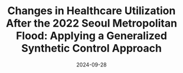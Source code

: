 ---
title: "Changes in Healthcare Utilization After the 2022 Seoul Metropolitan Flood: Applying a Generalized Synthetic Control Approach"
collection: publications
permalink: /publications/2024-09-geohealth
date: 2024-09-28
journal: 'GeoHealth, 8(10), e2024GH001084'
#paperurl: 'https://agupubs.onlinelibrary.wiley.com/doi/epdf/10.1029/2024GH001084'
link: 'https://agupubs.onlinelibrary.wiley.com/doi/full/10.1029/2024GH001084'
authors: 'Jang, M., Yoon, J., Yun, Y., Kim, J., Jang, H., Benmarhnia, T., & <b>Han, C.</b>(2024). '
---